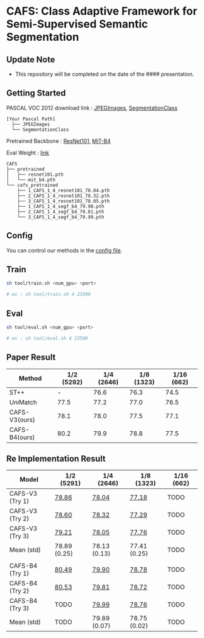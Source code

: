 # CAFS: Class Adaptive Framework for Semi-Supervised Semantic Segmentation

## Update Note
* This repository will be completed on the date of the #### presentation.

## Getting Started

PASCAL VOC 2012 download link : [JPEGImages](http://host.robots.ox.ac.uk/pascal/VOC/voc2012/VOCtrainval_11-May-2012.tar), [SegmentationClass](https://drive.google.com/file/d/1Of_zgYIG_zdX1gJhnmFJRZ3uBTza2mpw/view?usp=sharing)

```angular2html
[Your Pascal Path]
  ├── JPEGImages
  └── SegmentationClass
```

Pretrained Backbone : [ResNet101](https://drive.google.com/file/d/126ZzFt8PQ0KX7dvKCn-ZSeKb468mZOyj/view?usp=share_link), [MiT-B4](https://drive.google.com/file/d/1Gn0QT7-SgT3k20JtSX7nyIOQJaEPcbQT/view?usp=share_link)

Eval Weight : [link](https://drive.google.com/drive/folders/11_MzauUu0de4NWCb0D4IpGtVcXLO1hSc?usp=share_link)

```angular2html
CAFS
├── pretrained
│   ├── resnet101.pth
│   └── mit_b4.pth
└── cafs_pretrained
    ├── 1_CAFS_1_4_resnet101_78.04.pth
    ├── 2_CAFS_1_4_resnet101_78.32.pth
    ├── 3_CAFS_1_4_resnet101_78.05.pth
    ├── 1_CAFS_1_4_segf_b4_79.90.pth
    ├── 2_CAFS_1_4_segf_b4_79.81.pth
    └── 3_CAFS_1_4_segf_b4_79.99.pth
```
## Config
You can control our methods in the [config file]().

## Train
```bash
sh tool/train.sh <num_gpu> <port>

# ex : sh tool/train.sh 4 23500
```

## Eval
```bash
sh tool/eval.sh <num_gpu> <port>

# ex : sh tool/eval.sh 4 23500
```

## Paper Result

| Method           |  1/2 (5292) |  1/4 (2646) |  1/8 (1323) |  1/16 (662) |
| -----------------| ----------- | ----------- | ----------- | ----------- |
| ST++             | -           | 76.6        | 76.3        | 74.5        |
| UniMatch         | 77.5        | 77.2        | 77.0        | 76.5        |
| CAFS-V3(ours)    | 78.1        | 78.0        | 77.5        | 77.1        |
| CAFS-B4(ours)    | 80.2        | 79.9        | 78.8        | 77.5        |


## Re Implementation Result

| Model               |  1/2 (5291) |  1/4 (2646) |  1/8 (1323) |  1/16 (662) |
| --------------------| ----------- | ----------- | ----------- | ----------- |
| CAFS-V3 (Try 1)     | [78.86](https://drive.google.com/file/d/11U1StTB6y7TONpxO8DkLnBLpI-Cuhls2/view?usp=sharing) | [78.04](https://drive.google.com/file/d/1M-mp2XyQy4PE6OZoaDXQB0nViY0k8R__/view?usp=sharing) | [77.18](https://drive.google.com/file/d/1xJ8DPYHsqFm2OZOvJnUdqGVgWPvWiMk9/view?usp=sharing)        | TODO        |
| CAFS-V3 (Try 2)     | [78.60](https://drive.google.com/file/d/19QoxDPdLl7M1SxF9FfV0amaEY_RkqPbl/view?usp=sharing) | [78.32](https://drive.google.com/file/d/1QlWG0A8fzmvbauofskJiHFgqAiEOZzjM/view?usp=sharing) | [77.29](https://drive.google.com/file/d/1UPQGOXo2aLhWaEI1K4UcITRhyygsSpeu/view?usp=sharing)        | TODO        |
| CAFS-V3 (Try 3)     | [79.21](https://drive.google.com/file/d/1CinXys39ts-Ml0fdGUsA8PekL8JcoV6Y/view?usp=sharing) | [78.05](https://drive.google.com/file/d/1rJsMpMBoZLr5Uz3z4hpwEwRFKho59Z3G/view?usp=sharing) | [77.76](https://drive.google.com/file/d/1_M3sZE3XMsr6_Iq9LCkFH9yfjcEub8sp/view?usp=sharing)        | TODO        |
| Mean (std)          | 78.89 (0.25)       | 78.13 (0.13)        | 77.41 (0.25)        | TODO        |
|     |    |    |         |         |
| CAFS-B4 (Try 1)     | [80.49](https://drive.google.com/file/d/1S7LrvcFT2ozLD_PKr8OkXd9tujEUJIas/view?usp=sharing)        | [79.90](https://drive.google.com/file/d/1mLzZnt1vELRAUWnJS1FJFjtNZyYJcENj/view?usp=share_link) | [78.78](https://drive.google.com/file/d/1S4Zy4hl7QwNwqWacNM2O0pG_v_TadTz7/view?usp=sharing)        | TODO        |
| CAFS-B4 (Try 2)     | [80.53](https://drive.google.com/file/d/10FA8zYYZe5VbOTvLJ8VW7wlH-btvbRaA/view?usp=sharing)        | [79.81](https://drive.google.com/file/d/1l49MDtrBDDS0FN4NPoFX0UGoQaOsdTvt/view?usp=sharing) | [78.72](https://drive.google.com/file/d/1voq2y234u8VAwzDWjySlFWQQAONOvz-Y/view?usp=sharing)        | TODO        |
| CAFS-B4 (Try 3)     | TODO        | [79.99](https://drive.google.com/file/d/1BeH8r0MiioAzw_QPy2enC8aCmXdvdOpv/view?usp=sharing) | [78.76](https://drive.google.com/file/d/1dA_FJYXkQGicxDfQkdXuWHyXxDCfTFnO/view?usp=sharing)        | TODO        |
| Mean (std)          | TODO        | 79.89 (0.07)        | 78.75 (0.02)        | TODO        |

